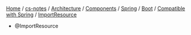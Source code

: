 [Home](https://mengxianbin.github.io) /
[cs-notes](https://mengxianbin.github.io/cs-notes/site) /
[Architecture](https://mengxianbin.github.io/cs-notes/site/Architecture) /
[Components](https://mengxianbin.github.io/cs-notes/site/Architecture/Components) /
[Spring](https://mengxianbin.github.io/cs-notes/site/Architecture/Components/Spring) /
[Boot](https://mengxianbin.github.io/cs-notes/site/Architecture/Components/Spring/Boot) /
[Compatible with Spring](https://mengxianbin.github.io/cs-notes/site/Architecture/Components/Spring/Boot/Compatible%20with%20Spring) /
[ImportResource](https://mengxianbin.github.io/cs-notes/site/Architecture/Components/Spring/Boot/Compatible%20with%20Spring/ImportResource)

* @ImportResource
